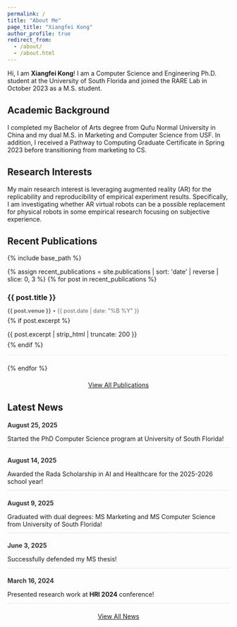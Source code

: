 ```yaml
---
permalink: /
title: "About Me"
page_title: "Xiangfei Kong"
author_profile: true
redirect_from: 
  - /about/
  - /about.html
---
```


Hi, I am **Xiangfei Kong**! I am a Computer Science and Engineering Ph.D. student at the University of South Florida and joined the RARE Lab in October 2023 as a M.S. student. 

## Academic Background
I completed my Bachelor of Arts degree from Qufu Normal University in China and my dual M.S. in Marketing and Computer Science from USF. In addition, I received a Pathway to Computing Graduate Certificate in Spring 2023 before transitioning from marketing to CS.

## Research Interests
My main research interest is leveraging augmented reality (AR) for the replicability and reproducibility of empirical experiment results. Specifically, I am investigating whether AR virtual robots can be a possible replacement for physical robots in some empirical research focusing on subjective experience.

## Recent Publications

{% include base_path %}

<!-- Display recent publications -->
{% assign recent_publications = site.publications | sort: 'date' | reverse | slice: 0, 3 %}
{% for post in recent_publications %}
  <div style="margin-bottom: 1.5em; padding-bottom: 1em; border-bottom: 1px solid #eee;">
    <h3 style="margin-bottom: 0.5em;">
      <a href="{{ base_path }}{{ post.url }}" rel="permalink" style="text-decoration: none;">{{ post.title }}</a>
    </h3>
    <p style="margin-bottom: 0.5em; color: #666; font-size: 0.9em;">
      <strong>{{ post.venue }}</strong> • {{ post.date | date: "%B %Y" }}
    </p>
    {% if post.excerpt %}
      <p style="margin-bottom: 0.5em;">{{ post.excerpt | strip_html | truncate: 200 }}</p>
    {% endif %}
  </div>
{% endfor %}

<p style="text-align: center; margin-top: 1.5em;">
  <a href="{{ base_path }}/publications/" class="btn btn--primary">View All Publications</a>
</p>

## Latest News

<!-- Display recent news items -->
<div>
  <div style="margin-bottom: 1em; padding-bottom: 0.8em; border-bottom: 1px dotted #ccc;">
    <h4 style="margin-bottom: 0.3em; color: #333;">August 25, 2025</h4>
    <p style="margin-bottom: 0;">Started the PhD Computer Science program at University of South Florida!</p>
  </div>
  
  <div style="margin-bottom: 1em; padding-bottom: 0.8em; border-bottom: 1px dotted #ccc;">
    <h4 style="margin-bottom: 0.3em; color: #333;">August 14, 2025</h4>
    <p style="margin-bottom: 0;">Awarded the Rada Scholarship in AI and Healthcare for the 2025-2026 school year!</p>
  </div>
  
  <div style="margin-bottom: 1em; padding-bottom: 0.8em; border-bottom: 1px dotted #ccc;">
    <h4 style="margin-bottom: 0.3em; color: #333;">August 9, 2025</h4>
    <p style="margin-bottom: 0;">Graduated with dual degrees: MS Marketing and MS Computer Science from University of South Florida!</p>
  </div>
  
  <div style="margin-bottom: 1em; padding-bottom: 0.8em; border-bottom: 1px dotted #ccc;">
    <h4 style="margin-bottom: 0.3em; color: #333;">June 3, 2025</h4>
    <p style="margin-bottom: 0;">Successfully defended my MS thesis!</p>
  </div>
  
  <div style="margin-bottom: 1em; padding-bottom: 0.8em; border-bottom: 1px dotted #ccc;">
    <h4 style="margin-bottom: 0.3em; color: #333;">March 16, 2024</h4>
    <p style="margin-bottom: 0;">Presented research work at <strong>HRI 2024</strong> conference!</p>
  </div>
</div>

<p style="text-align: center; margin-top: 1.5em;">
  <a href="{{ base_path }}/News/" class="btn btn--primary">View All News</a>
</p>
